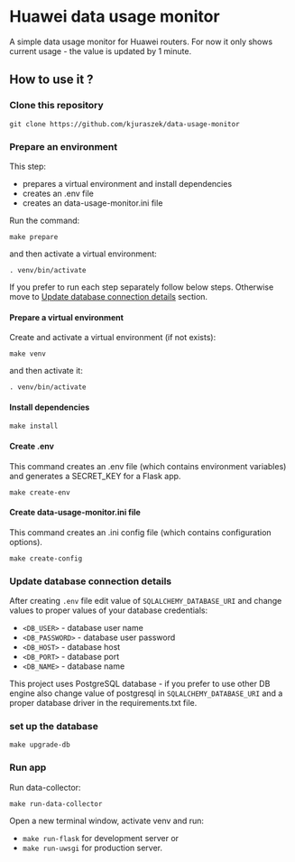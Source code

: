 # Huawei data usage monitor

A simple data usage monitor for Huawei routers.
For now it only shows current usage - the value is updated by 1 minute.

## How to use it ?

### Clone this repository

`git clone https://github.com/kjuraszek/data-usage-monitor`

### Prepare an environment

This step:

- prepares a virtual environment and install dependencies
- creates an .env file
- creates an data-usage-monitor.ini file

Run the command:

`make prepare`

and then activate a virtual environment:

`. venv/bin/activate`

If you prefer to run each step separately follow below steps. Otherwise move to [Update database connection details](#update-database-connection-details) section.

#### Prepare a virtual environment

Create and activate a virtual environment (if not exists):

`make venv`

and then activate it:

`. venv/bin/activate`

#### Install dependencies

`make install`

#### Create .env

This command creates an .env file (which contains environment variables) and generates a SECRET_KEY for a Flask app.

`make create-env`

#### Create data-usage-monitor.ini file

This command creates an .ini config file (which contains configuration options).

`make create-config`

### Update database connection details

After creating `.env` file edit value of `SQLALCHEMY_DATABASE_URI` and change values to proper values of your database credentials:

- `<DB_USER>` - database user name
- `<DB_PASSWORD>` - database user password
- `<DB_HOST>` - database host
- `<DB_PORT>` - database port
- `<DB_NAME>` - database name

This project uses PostgreSQL database - if you prefer to use other DB engine also change value of postgresql in `SQLALCHEMY_DATABASE_URI` and a proper database driver in the requirements.txt file.

### set up the database

`make upgrade-db`

### Run app

Run data-collector:

`make run-data-collector`

Open a new terminal window, activate venv and run:

- `make run-flask` for development server or
- `make run-uwsgi` for production server.
